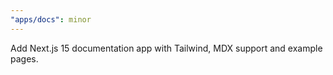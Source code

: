 ```yaml
---
"apps/docs": minor
---
```


Add Next.js 15 documentation app with Tailwind, MDX support and example pages.
